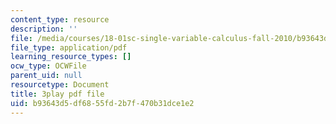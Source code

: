 ```yaml
---
content_type: resource
description: ''
file: /media/courses/18-01sc-single-variable-calculus-fall-2010/b93643d5df6855fd2b7f470b31dce1e2_CXKoCMVqM9s.pdf
file_type: application/pdf
learning_resource_types: []
ocw_type: OCWFile
parent_uid: null
resourcetype: Document
title: 3play pdf file
uid: b93643d5-df68-55fd-2b7f-470b31dce1e2
---
```

